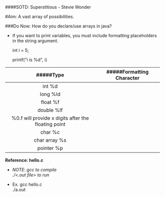 ####SOTD: Superstitious - Stevie Wonder

#Aim: A vast array of possibilities. 

###Do Now: How do you declare/use arrays in java?

* If you want to print variables, you must include formatting placeholders in the string argument.

   int i = 5;

   printf("i is %d", i)

|#####Type	   |#####Formatting Character |
|:--------:|:-----------------------:|
|  int		        %d |
|   long			%ld |
|  float		%f |
|   double		%lf |
   			%0.<x>f will provide x digits after the floating point |
|   char			%c |
|   char array		%s |
|   pointer		%p |




**Reference: hello.c**

* _NOTE: gcc <file name> to compile_  
       _./<.out file> to run_  

 * Ex. gcc hello.c  
       ./a.out


